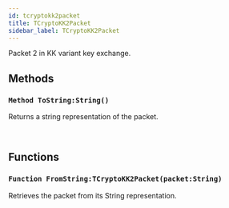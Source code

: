 ```yaml
---
id: tcryptokk2packet
title: TCryptoKK2Packet
sidebar_label: TCryptoKK2Packet
---
```


Packet 2 in KK variant key exchange.


## Methods

### `Method ToString:String()`

Returns a string representation of the packet.

<br/>

## Functions

### `Function FromString:TCryptoKK2Packet(packet:String)`

Retrieves the packet from its String representation.

<br/>

